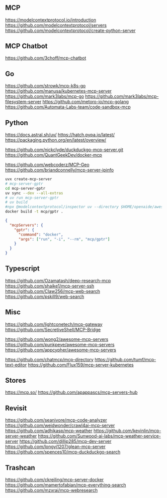 #

## MCP

https://modelcontextprotocol.io/introduction
https://github.com/modelcontextprotocol/servers
https://github.com/modelcontextprotocol/create-python-server

## MCP Chatbot

https://github.com/3choff/mcp-chatbot

## Go

https://github.com/strowk/mcp-k8s-go
https://github.com/manusa/kubernetes-mcp-server
https://github.com/mark3labs/mcp-go
https://github.com/mark3labs/mcp-filesystem-server
https://github.com/metoro-io/mcp-golang
https://github.com/Automata-Labs-team/code-sandbox-mcp

## Python

https://docs.astral.sh/uv/
https://hatch.pypa.io/latest/
https://packaging.python.org/en/latest/overview/

https://github.com/nickclyde/duckduckgo-mcp-server.git
https://github.com/QuantGeekDev/docker-mcp

https://github.com/webcoderz/MCP-Geo
https://github.com/briandconnelly/mcp-server-ipinfo


```bash
uvx create-mcp-server
# mcp-server-gptr
cd mcp-server-gptr
uv sync --dev --all-extras
# uv run mcp-server-gptr
# uv build
#npx @modelcontextprotocol/inspector uv --directory $HOME/openaide/awesome/docker/mcp-servers/local/mcp-server-gptr run mcp-server-gptr
docker build -t mcp/gptr .

```

```json
{
  "mcpServers": {
    "gptr": {
      "command": "docker",
      "args": ["run", "-i", "--rm", "mcp/gptr"]
    }
  }
}
```

## Typescript

https://github.com/Ozamatash/deep-research-mcp
https://github.com/shaike1/mcp-server-ssh
https://github.com/Claw256/mcp-web-search
https://github.com/pskill9/web-search

## Misc

https://github.com/lightconetech/mcp-gateway
https://github.com/SecretiveShell/MCP-Bridge

https://github.com/wong2/awesome-mcp-servers
https://github.com/punkpeye/awesome-mcp-servers
https://github.com/appcypher/awesome-mcp-servers

https://github.com/chatmcp/mcp-directory
https://github.com/tumf/mcp-text-editor
https://github.com/Flux159/mcp-server-kubernetes


## Stores

https://mcp.so/
https://github.com/apappascs/mcp-servers-hub

## Revisit

https://github.com/seanivore/mcp-code-analyzer
https://github.com/weidwonder/crawl4ai-mcp-server
https://github.com/adhikasp/mcp-weather
https://github.com/kevinlin/mcp-server-weather
https://github.com/Sunwood-ai-labs/mcp-weather-service-server
https://github.com/dillip285/mcp-dev-server
https://github.com/longyi1207/glean-mcp-server
https://github.com/spences10/mcp-duckduckgo-search

## Trashcan

https://github.com/ckreiling/mcp-server-docker
https://github.com/mamertofabian/mcp-everything-search
https://github.com/mzxrai/mcp-webresearch